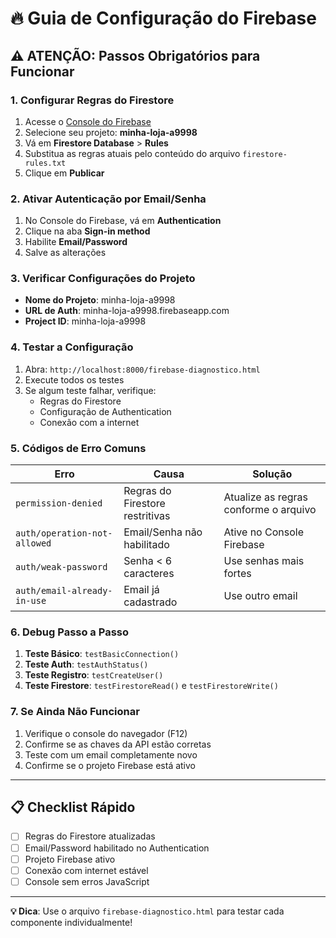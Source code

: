 # 🔥 Guia de Configuração do Firebase

## ⚠️ ATENÇÃO: Passos Obrigatórios para Funcionar

### 1. **Configurar Regras do Firestore**

1. Acesse o [Console do Firebase](https://console.firebase.google.com/)
2. Selecione seu projeto: **minha-loja-a9998**
3. Vá em **Firestore Database** > **Rules**
4. Substitua as regras atuais pelo conteúdo do arquivo `firestore-rules.txt`
5. Clique em **Publicar**

### 2. **Ativar Autenticação por Email/Senha**

1. No Console do Firebase, vá em **Authentication**
2. Clique na aba **Sign-in method**
3. Habilite **Email/Password**
4. Salve as alterações

### 3. **Verificar Configurações do Projeto**

- **Nome do Projeto**: minha-loja-a9998
- **URL de Auth**: minha-loja-a9998.firebaseapp.com
- **Project ID**: minha-loja-a9998

### 4. **Testar a Configuração**

1. Abra: `http://localhost:8000/firebase-diagnostico.html`
2. Execute todos os testes
3. Se algum teste falhar, verifique:
   - Regras do Firestore
   - Configuração de Authentication
   - Conexão com a internet

### 5. **Códigos de Erro Comuns**

| Erro | Causa | Solução |
|------|-------|---------|
| `permission-denied` | Regras do Firestore restritivas | Atualize as regras conforme o arquivo |
| `auth/operation-not-allowed` | Email/Senha não habilitado | Ative no Console Firebase |
| `auth/weak-password` | Senha < 6 caracteres | Use senhas mais fortes |
| `auth/email-already-in-use` | Email já cadastrado | Use outro email |

### 6. **Debug Passo a Passo**

1. **Teste Básico**: `testBasicConnection()`
2. **Teste Auth**: `testAuthStatus()`
3. **Teste Registro**: `testCreateUser()`
4. **Teste Firestore**: `testFirestoreRead()` e `testFirestoreWrite()`

### 7. **Se Ainda Não Funcionar**

1. Verifique o console do navegador (F12)
2. Confirme se as chaves da API estão corretas
3. Teste com um email completamente novo
4. Confirme se o projeto Firebase está ativo

---

## 📋 Checklist Rápido

- [ ] Regras do Firestore atualizadas
- [ ] Email/Password habilitado no Authentication
- [ ] Projeto Firebase ativo
- [ ] Conexão com internet estável
- [ ] Console sem erros JavaScript

---

**💡 Dica**: Use o arquivo `firebase-diagnostico.html` para testar cada componente individualmente!
